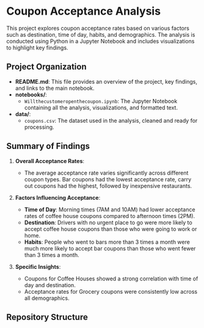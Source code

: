 # Coupon Acceptance Analysis

This project explores coupon acceptance rates based on various factors such as destination, time of day, habits, and demographics. The analysis is conducted using Python in a Jupyter Notebook and includes visualizations to highlight key findings.

## Project Organization

- **README.md**: This file provides an overview of the project, key findings, and links to the main notebook.
- **notebooks/**:
  - `Willthecustomeropenthecoupon.ipynb`: The Jupyter Notebook containing all the analysis, visualizations, and formatted text.
- **data/**:
  - `coupons.csv`: The dataset used in the analysis, cleaned and ready for processing.

## Summary of Findings

1. **Overall Acceptance Rates**:
   - The average acceptance rate varies significantly across different coupon types. Bar coupons had the lowest acceptance rate, carry out coupons had the highest, followed by inexpensive restaurants. 
     

2. **Factors Influencing Acceptance**:
   - **Time of Day**: Morning times (7AM and 10AM) had lower acceptance rates of coffee house coupons compared to afternoon times (2PM).
   - **Destination**: Drivers with no urgent place to go were more likely to accept coffee house coupons than those who were going to work or home.
   - **Habits**: People who went to bars more than 3 times a month were much more likely to accept bar coupons than those who went fewer than 3 times a month.

3. **Specific Insights**:
   - Coupons for Coffee Houses showed a strong correlation with time of day and destination.
   - Acceptance rates for Grocery coupons were consistently low across all demographics.

## Repository Structure

